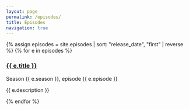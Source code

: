 ```yaml
---
layout: page
permalink: /episodes/
title: Episodes
navigation: true
---
```


<link rel="stylesheet" href="/assets/custom.css">

{% assign episodes = site.episodes | sort: "release_date", "first" | reverse %}
{% for e in episodes %}
<section class="episode">
    <h3><a href="{{ e.url }}">{{ e.title }}</a></h3>
    <p>Season {{ e.season }}, episode {{ e.episode }}</p>
    <p>{{ e.description }}</p>
</section>
{% endfor %}
